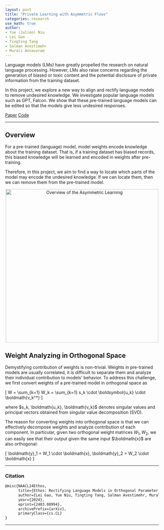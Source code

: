```yaml
---
layout: post
title: "Private Learning with Asymmetric Flows"
categories: research
use_math: true
author:
- Yue (Julien) Niu
- Lei Gao
- Tingting Tang
- Salman Avestimehr
- Murali Annavaram
---
```


Language models (LMs) have greatly propelled the research on natural language processing. 
However, LMs also raise concerns regarding the generation of biased or toxic content and the potential disclosure of private information from the training dataset. 

In this project, we explore a new way to align and rectify language models to remove undesired knowledge.
We investigate popular language models such as GPT, Falcon. We show that these pre-trained language models can be edited
so that the models give less undesired responses. 

<a href="https://arxiv.org/abs/2403.08994" class="btn">Paper</a>
<a href="https://github.com/leigao97/ethos" class="btn">Code</a>

---

## Overview

For a pre-trained (language) model, model weights encode knowledge about the training dataset. 
That is, if a training dataset has biased records, this biased knowledge will be learned and encoded in weights after pre-training. 

Therefore, in this project, we aim to find a way to locate which parts of the model may encode the undesired knowledge. 
If we can locate them, then we can remove them from the pre-trained model. 

<p style="text-align: center;">
<img src="https://yuehniu.github.io/homepage//assets/fig/ethos/ethos.png" alt="Overview of the Asymmetric Learning" width="500"/>
</p>

## Weight Analyzing in Orthogonal Space

Demystifying contribution of weights is non-trivial. Weights in pre-trained models are usually correlated, it is difficult to 
separate them and analyze their individual contribution to models' behavior. To address this challenge, we first convert weights 
of a pre-trained model in orthogonal space as

\[ W = \sum_{k=1} W_k = \sum_{k=1} s_k \cdot \boldsymbol{u_k} \cdot \boldmath{v_k^*} \]

where $s_k, \boldmath{u_k}, \boldmath{v_k}$ denotes singular values and principal vectors obtained from singular value decomposition (SVD). 

The reason for converting weights into orthogonal space is that we can effectively decompose weights and analyze contribution of each component.
In particular, given two orthogonal weight matrices $W_1, W_2$, we can easily see that their output given the same input $\boldmath{x}$ are also orthogonal:

\[ \boldmath{y}_1 = W_1 \cdot \boldmath{x}, \boldmath{y}_2 = W_2 \cdot \boldmath{x} \]


---

### Citation

```latex
@misc{NAACL24Ethos,
      title={Ethos: Rectifying Language Models in Orthogonal Parameter Space}, 
      author={Lei Gao, Yue Niu, Tingting Tang, Salman Avestimehr, Murali Annavaram},
      year={2024},
      eprint={2403.08994},
      archivePrefix={arXiv},
      primaryClass={cs.CL}
}
```

---


